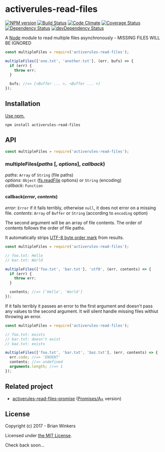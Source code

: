 # activerules-read-files 

[![NPM version](https://img.shields.io/npm/v/activerules-read-files.svg)](https://www.npmjs.com/package/activerules-read-files)
[![Build Status](https://travis-ci.org/bwinkers/activerules-read-files.svg?branch=master)](https://travis-ci.org/bwinkers/activerules-read-files)
[![Code Climate](https://codeclimate.com/github/bwinkers/activerules-read-files/badges/gpa.svg)](https://codeclimate.com/github/bwinkers/activerules-read-files)
[![Coverage Status](https://img.shields.io/coveralls/bwinkers/activerules-read-files.svg)](https://coveralls.io/github/bwinkers/activerules-read-files)
[![Dependency Status](https://img.shields.io/david/bwinkers/activerules-read-files.svg?label=deps)](https://david-dm.org/bwinkers/activerules-read-files)
[![devDependency Status](https://img.shields.io/david/dev/bwinkers/activerules-read-files.svg?label=devDeps)](https://david-dm.org/bwinkers/activerules-read-files#info=devDependencies)


A [Node](https://nodejs.org/) module to read multiple files asynchronously - MISSING FILES WILL BE IGNORED

```javascript
const multipleFiles = require('activerules-read-files');

multipleFiles(['one.txt', 'another.txt'], (err, bufs) => {
  if (err) {
    throw err;
  }

  bufs; //=> [<Buffer ... >, <Buffer ... >]
});
```

## Installation

[Use npm.](https://docs.npmjs.com/cli/install)

```
npm install activerules-read-files
```

## API

```javascript
const multipleFiles = require('activerules-read-files');
```

### multipleFiles(*paths* [, *options*], *callback*)

*paths*: `Array` of `String` (file paths)  
*options*: `Object` ([fs.readFile] options) or `String` (encoding)  
*callback*: `Function`

#### callback(*error*, *contents*)

*error*: `Error` if it fails terribly, otherwise `null`, it does not error on a missing file.
*contents*: `Array` of `Buffer` or `String` (according to `encoding` option)

The second argument will be an array of file contents. The order of contents follows the order of file paths. 

It automatically strips [UTF-8 byte order mark](https://en.wikipedia.org/wiki/Byte_order_mark#UTF-8) from results.

```javascript
const multipleFiles = require('activerules-read-files');

// foo.txt: Hello
// bar.txt: World

multipleFiles(['foo.txt', 'bar.txt'], 'utf8', (err, contents) => {
  if (err) {
    throw err;
  }

  contents; //=> ['Hello', 'World']
});
```

If it fails terribly it passes an error to the first argument and doesn't pass any values to the second argument. It will silent handle missing files withiut throwing an error.

```javascript
const multipleFiles = require('activerules-read-files');

// foo.txt: exists
// bar.txt: doesn't exist
// baz.txt: exists

multipleFiles(['foo.txt', 'bar.txt', 'baz.txt'], (err, contents) => {
  err.code; //=> 'ENOENT'
  contents; //=> undefined
  arguments.length; //=> 1
});
```

## Related project

* [activerules-read-files-promise](https://github.com/bwinkers/activerules-read-files-promise) ([Promises/A+](https://promisesaplus.com/) version)

## License

Copyright (c) 2017 - Brian Winkers

Licensed under [the MIT License](./LICENSE). 

[fs.readFile]: https://nodejs.org/api/fs.html#fs_fs_readfile_filename_options_callback

Check back soon...
